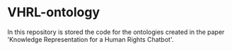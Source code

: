 # VHRL-ontology
In this repository is stored the code for the ontologies created in the paper 'Knowledge Representation for a Human Rights Chatbot'.
